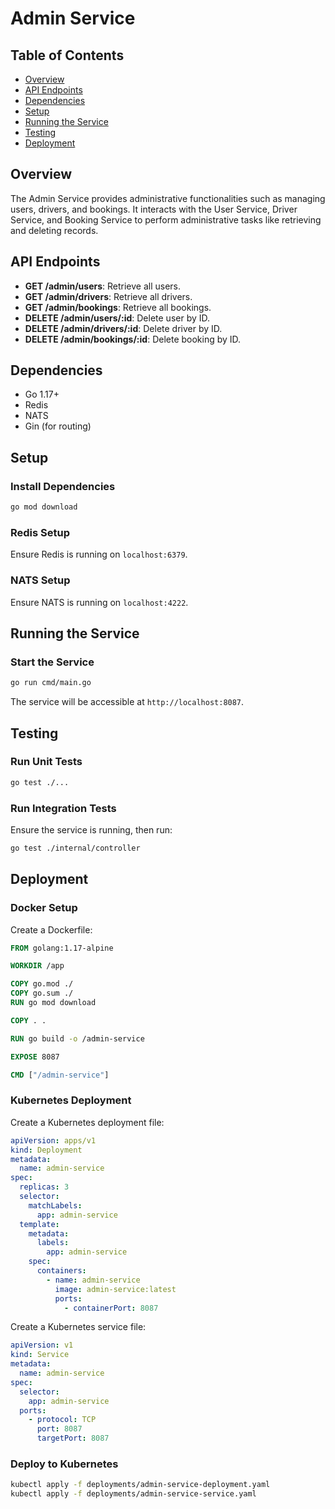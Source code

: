 # Admin Service

## Table of Contents

- [Overview](#overview)
- [API Endpoints](#api-endpoints)
- [Dependencies](#dependencies)
- [Setup](#setup)
- [Running the Service](#running-the-service)
- [Testing](#testing)
- [Deployment](#deployment)

## Overview

The Admin Service provides administrative functionalities such as managing users, drivers, and bookings. It interacts with the User Service, Driver Service, and Booking Service to perform administrative tasks like retrieving and deleting records.

## API Endpoints

- **GET /admin/users**: Retrieve all users.
- **GET /admin/drivers**: Retrieve all drivers.
- **GET /admin/bookings**: Retrieve all bookings.
- **DELETE /admin/users/:id**: Delete user by ID.
- **DELETE /admin/drivers/:id**: Delete driver by ID.
- **DELETE /admin/bookings/:id**: Delete booking by ID.

## Dependencies

- Go 1.17+
- Redis
- NATS
- Gin (for routing)

## Setup

### Install Dependencies

```bash
go mod download
```

### Redis Setup

Ensure Redis is running on `localhost:6379`.

### NATS Setup

Ensure NATS is running on `localhost:4222`.

## Running the Service

### Start the Service

```bash
go run cmd/main.go
```

The service will be accessible at `http://localhost:8087`.

## Testing

### Run Unit Tests

```bash
go test ./...
```

### Run Integration Tests

Ensure the service is running, then run:

```bash
go test ./internal/controller
```

## Deployment

### Docker Setup

Create a Dockerfile:

```dockerfile
FROM golang:1.17-alpine

WORKDIR /app

COPY go.mod ./
COPY go.sum ./
RUN go mod download

COPY . .

RUN go build -o /admin-service

EXPOSE 8087

CMD ["/admin-service"]
```

### Kubernetes Deployment

Create a Kubernetes deployment file:

```yaml
apiVersion: apps/v1
kind: Deployment
metadata:
  name: admin-service
spec:
  replicas: 3
  selector:
    matchLabels:
      app: admin-service
  template:
    metadata:
      labels:
        app: admin-service
    spec:
      containers:
        - name: admin-service
          image: admin-service:latest
          ports:
            - containerPort: 8087
```

Create a Kubernetes service file:

```yaml
apiVersion: v1
kind: Service
metadata:
  name: admin-service
spec:
  selector:
    app: admin-service
  ports:
    - protocol: TCP
      port: 8087
      targetPort: 8087
```

### Deploy to Kubernetes

```bash
kubectl apply -f deployments/admin-service-deployment.yaml
kubectl apply -f deployments/admin-service-service.yaml
```

